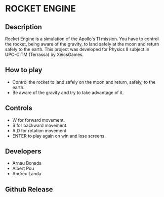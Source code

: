 # ROCKET ENGINE

## Description

Rocket Engine is a simulation of the Apollo's 11 mission. You have to control the rocket, being aware of 
the gravity, to land safely at the moon and return safely to the earth.
This project was developed for Physics II subject in UPC-CITM (Terrassa) by XeicsGames.

## How to play

 - Control the rocket to land safely on the moon and return, safely, to the earth.
 - Be aware of the gravity and try to take advantage of it. 
 
## Controls

 - W for forward movement.
 - S for backward movement.
 - A,D for rotation movement.
 - ENTER to play again on win and lose screens. 

## Developers

 - Arnau Bonada 
 - Albert Pou 
 - Andreu Landa

## Github Release

